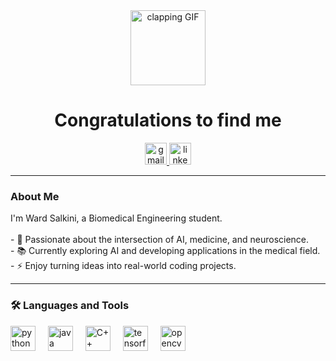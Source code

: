 <div align="center">
  <img src="https://media0.giphy.com/media/v1.Y2lkPTc5MGI3NjExMGRqZ3N3ZHd3YzlycGFheGxqa3FlNW1uNzJ4cWxic2U0cjlpbXIwZCZlcD12MV9pbnRlcm5hbF9naWZfYnlfaWQmY3Q9Zw/26BGKHrjfTMZX4g9y/giphy.gif" height="120" alt="clapping GIF" />
  <h1>Congratulations to find me</h1>
</div>

<div align="center">
  <a href="mailto:mhd.salkini06@eng-st.cu.edu.eg">
    <img src="https://img.shields.io/static/v1?message=Gmail&logo=gmail&label=&color=D14836&logoColor=white&labelColor=&style=for-the-badge" height="35" alt="gmail logo" />
  </a>
  <a href="https://www.linkedin.com/in/ward-salkini-076a80353" target="_blank">
    <img src="https://img.shields.io/static/v1?message=LinkedIn&logo=linkedin&label=&color=0077B5&logoColor=white&labelColor=&style=for-the-badge" height="35" alt="linkedin logo" />
  </a>
</div>

---

<h3 align="left"> About Me</h3>

<p align="left">
I'm Ward Salkini, a Biomedical Engineering student.<br><br>
- 🔭 Passionate about the intersection of AI, medicine, and neuroscience.<br>
- 📚 Currently exploring AI and developing applications in the medical field.<br>
- ⚡ Enjoy turning ideas into real-world coding projects.
</p>

---

<h3 align="left">🛠 Languages and Tools</h3>

<div align="left">
  <img src="https://cdn.jsdelivr.net/gh/devicons/devicon/icons/python/python-original.svg" height="40" alt="python logo" />
  <img width="12" />
  <img src="https://cdn.jsdelivr.net/gh/devicons/devicon/icons/java/java-original.svg" height="40" alt="java logo" />
  <img width="12" />
  <img src="https://cdn.jsdelivr.net/gh/devicons/devicon/icons/cplusplus/cplusplus-original.svg" height="40" alt="C++ logo" />
  <img width="12" />
  <img src="https://cdn.jsdelivr.net/gh/devicons/devicon/icons/tensorflow/tensorflow-original.svg" height="40" alt="tensorflow logo" />
  <img width="12" />
  <img src="https://cdn.jsdelivr.net/gh/devicons/devicon/icons/opencv/opencv-original.svg" height="40" alt="opencv logo" />
</div>
